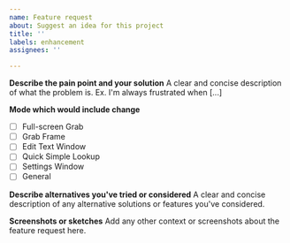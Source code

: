 ```yaml
---
name: Feature request
about: Suggest an idea for this project
title: ''
labels: enhancement
assignees: ''

---
```


**Describe the pain point and your solution**
A clear and concise description of what the problem is. Ex. I'm always frustrated when [...]

**Mode which would include change**
- [ ] Full-screen Grab
- [ ] Grab Frame
- [ ] Edit Text Window
- [ ] Quick Simple Lookup
- [ ] Settings Window
- [ ] General

**Describe alternatives you've tried or considered**
A clear and concise description of any alternative solutions or features you've considered.

**Screenshots or sketches**
Add any other context or screenshots about the feature request here.
